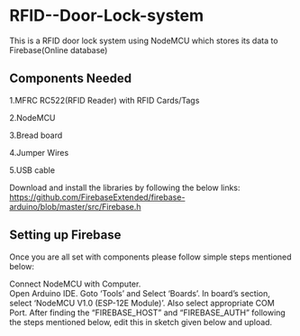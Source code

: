 # RFID--Door-Lock-system
This is a RFID door lock system using NodeMCU which stores its data to Firebase(Online database) 
## Components Needed
1.MFRC RC522(RFID Reader) with RFID Cards/Tags

2.NodeMCU

3.Bread board

4.Jumper Wires

5.USB cable

Download and install the libraries by following the below links:
https://github.com/FirebaseExtended/firebase-arduino/blob/master/src/Firebase.h

## Setting up Firebase
Once you are all set with components please follow simple steps mentioned below:

Connect NodeMCU with Computer.  
Open Arduino IDE. 
Goto ‘Tools’ and Select ‘Boards’. 
In board’s section, select ‘NodeMCU V1.0 (ESP-12E Module)’. 
Also select appropriate COM Port. 
After finding the “FIREBASE_HOST” and “FIREBASE_AUTH” following the steps mentioned below, edit this in sketch given below and upload.
